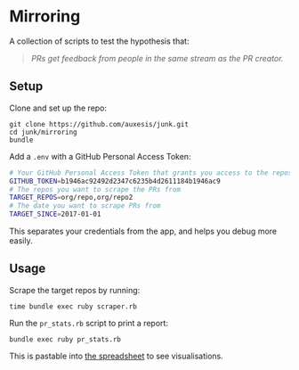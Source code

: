 # Mirroring

A collection of scripts to test the hypothesis that:

> _PRs get feedback from people in the same stream as the PR creator._

## Setup

Clone and set up the repo:

```
git clone https://github.com/auxesis/junk.git
cd junk/mirroring
bundle
```

Add a `.env` with a GitHub Personal Access Token:

``` bash
# Your GitHub Personal Access Token that grants you access to the repos
GITHUB_TOKEN=b1946ac92492d2347c6235b4d2611184b1946ac9
# The repos you want to scrape the PRs from
TARGET_REPOS=org/repo,org/repo2
# The date you want to scrape PRs from
TARGET_SINCE=2017-01-01
```

This separates your credentials from the app, and helps you debug more easily.

## Usage

Scrape the target repos by running:

```
time bundle exec ruby scraper.rb
```

Run the `pr_stats.rb` script to print a report:

```
bundle exec ruby pr_stats.rb
```

This is pastable into [the spreadsheet](https://docs.google.com/spreadsheets/d/1LfRzc4AJ1hSdnsGoIq0ymgeMK6YWfV3JHq0c_E9onTw/edit#gid=0) to see visualisations.

